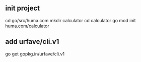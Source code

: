 ## init project
cd go/src/huma.com
mkdir calculator
cd calculator
go mod init huma.com/calculator

## add urfave/cli.v1
go get gopkg.in/urfave/cli.v1
